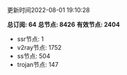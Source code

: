 更新时间2022-08-01 19:10:28

**总订阅: 64**
**总节点: 8426**
**有效节点: 2404**
- ssr节点: 1
- v2ray节点: 1752
- ss节点: 504
- trojan节点: 147
